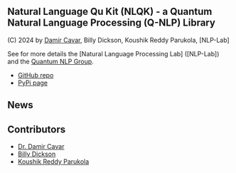 ## Natural Language Qu Kit (NLQK) - a Quantum Natural Language Processing (Q-NLP) Library

(C) 2024 by [Damir Cavar], Billy Dickson, Koushik Reddy Parukola, [NLP-Lab]

See for more details the [Natural Language Processing Lab] ([NLP-Lab]) and the [Quantum NLP Group](https://nlp-lab.org/quantumnlp/).


- [GitHub repo](https://github.com/dcavar/nlqk)
- [PyPi page](https://pypi.org/project/nlqk/)



## News





## Contributors

- [Dr. Damir Cavar](http://damir.cavar.me/)
- [Billy Dickson](https://www.linkedin.com/in/billy-dickson/)
- [Koushik Reddy Parukola](https://www.linkedin.com/in/koushik-reddy-parukola/)




[Damir Cavar]: http://damir.cavar.me/ "Damir Cavar"
[Dr. Damir Cavar]: https://luddy.indiana.edu/contact/profile/?Damir_Cavar "Damir Cavar"
[Fluree]: https://flur.ee/ "Fluree"
[Python]: https://www.python.org/ "Python"
[Rust]: https://www.rust-lang.org/ "Rust Language"
[AllegroGraph]: https://allegrograph.com/ "AllegroGraph"
[GraphDB]: https://www.ontotext.com/products/graphdb/ "GraphDB"
[Neo4j]: https://neo4j.com/ "Neo4j"
[Apache Jena]: https://jena.apache.org/ "Apache Jena"
[oxigraph]: https://github.com/oxigraph/ "oxigraph"
[NLP]: https://en.wikipedia.org/wiki/Natural_language_processing "Natural Language Processing"
[Natural Language Processing]: https://en.wikipedia.org/wiki/Natural_language_processing "Natural Language Processing"
[AI]: https://en.wikipedia.org/wiki/Artificial_intelligence "Artificial Intelligence"
[Artificial Intelligence]: https://en.wikipedia.org/wiki/Artificial_intelligence "Artificial Intelligence"
[ML]: https://en.wikipedia.org/wiki/Machine_learning "Machine Learning"
[Machine Learning]: https://en.wikipedia.org/wiki/Machine_learning "Machine Learning"
[ROS]: https://www.ros.org/ "Robot Operating System"
[Robot Ooperating System]: https://www.ros.org/ "Robot Operating System"

